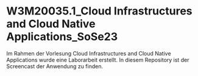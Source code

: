 # W3M20035.1_Cloud Infrastructures and Cloud Native Applications_SoSe23

Im Rahmen der Vorlesung Cloud Infrastructures and Cloud Native Applications wurde eine Laborarbeit erstellt. In diesem Repository ist der Screencast der Anwendung zu finden.